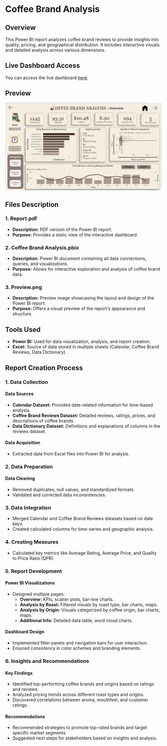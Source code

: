 # Coffee Brand Analysis

## Overview

This Power BI report analyzes coffee brand reviews to provide insights into quality, pricing, and geographical distribution. It includes interactive visuals and detailed analysis across various dimensions.

## Live Dashboard Access

You can access the live dashboard [here](https://app.powerbi.com/view?r=eyJrIjoiZTJiOGNjMjgtOTUxNi00ODUzLTkxNTAtNzZlODRlYmY1NjY1IiwidCI6IjgzNjg3YmJjLTBkNzEtNDljYS05ODkwLTA2MmNjNjliMmQ4MCJ9&embedImagePlaceholder=true).

## Preview

![Preview Image](preview.png)

## Files Description

### 1. Report.pdf
- **Description:** PDF version of the Power BI report.
- **Purpose:** Provides a static view of the interactive dashboard.

### 2. Coffee Brand Analysis.pbix
- **Description:** Power BI document containing all data connections, queries, and visualizations.
- **Purpose:** Allows for interactive exploration and analysis of coffee brand data.

### 3. Preview.png
- **Description:** Preview image showcasing the layout and design of the Power BI report.
- **Purpose:** Offers a visual preview of the report's appearance and structure.

## Tools Used

- **Power BI:** Used for data visualization, analysis, and report creation.
- **Excel:** Source of data stored in multiple sheets (Calendar, Coffee Brand Reviews, Data Dictionary).

## Report Creation Process

### 1. Data Collection

#### Data Sources
- **Calendar Dataset:** Provided date-related information for time-based analysis.
- **Coffee Brand Reviews Dataset:** Detailed reviews, ratings, prices, and descriptions of coffee brands.
- **Data Dictionary Dataset:** Definitions and explanations of columns in the reviews dataset.

#### Data Acquisition
- Extracted data from Excel files into Power BI for analysis.

### 2. Data Preparation

#### Data Cleaning
- Removed duplicates, null values, and standardized formats.
- Validated and corrected data inconsistencies.

### 3. Data Integration
- Merged Calendar and Coffee Brand Reviews datasets based on date keys.
- Created calculated columns for time-series and geographic analysis.

### 4. Creating Measures
- Calculated key metrics like Average Rating, Average Price, and Quality to Price Ratio (QPR).

### 5. Report Development

#### Power BI Visualizations
- Designed multiple pages:
  - **Overview:** KPIs, scatter plots, bar-line charts.
  - **Analysis by Roast:** Filtered visuals by roast type, bar charts, maps.
  - **Analysis by Origin:** Visuals categorized by coffee origin, bar charts, maps.
  - **Additional Info:** Detailed data table, word cloud charts.

#### Dashboard Design
- Implemented filter panels and navigation bars for user interaction.
- Ensured consistency in color schemes and branding elements.

### 6. Insights and Recommendations

#### Key Findings
- Identified top-performing coffee brands and origins based on ratings and reviews.
- Analyzed pricing trends across different roast types and origins.
- Discovered correlations between aroma, mouthfeel, and customer ratings.

#### Recommendations
- Recommended strategies to promote top-rated brands and target specific market segments.
- Suggested next steps for stakeholders based on insights and analysis.

